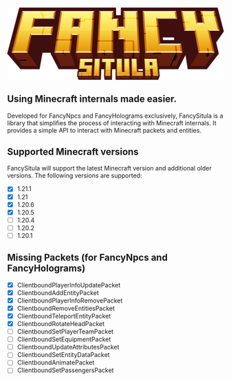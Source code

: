 ![](fancysitula_title.png)

## Using Minecraft internals made easier.

Developed for FancyNpcs and FancyHolograms exclusively, FancySitula is a library that simplifies the process of
interacting with Minecraft internals. It provides a simple API to interact with Minecraft packets and entities.

## Supported Minecraft versions

FancySitula will support the latest Minecraft version and additional older versions. The following versions are
supported:

- [x] 1.21.1
- [x] 1.21
- [x] 1.20.6
- [x] 1.20.5
- [ ] 1.20.4
- [ ] 1.20.2
- [ ] 1.20.1

## Missing Packets (for FancyNpcs and FancyHolograms)

- [x] ClientboundPlayerInfoUpdatePacket
- [x] ClientboundAddEntityPacket
- [x] ClientboundPlayerInfoRemovePacket
- [x] ClientboundRemoveEntitiesPacket
- [x] ClientboundTeleportEntityPacket
- [x] ClientboundRotateHeadPacket
- [ ] ClientboundSetPlayerTeamPacket
- [ ] ClientboundSetEquipmentPacket
- [ ] ClientboundUpdateAttributesPacket
- [ ] ClientboundSetEntityDataPacket
- [ ] ClientboundAnimatePacket
- [ ] ClientboundSetPassengersPacket